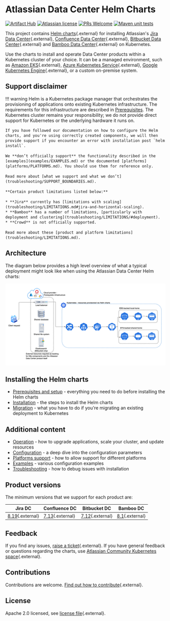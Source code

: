 # Atlassian Data Center Helm Charts

[![Artifact Hub](https://img.shields.io/endpoint?url=https://artifacthub.io/badge/repository/atlassian-data-center)](https://artifacthub.io/packages/search?repo=atlassian-data-center)
[![Atlassian license](https://img.shields.io/badge/license-Apache%202.0-blue.svg?style=flat-square)](https://github.com/atlassian/data-center-helm-charts/blob/main/LICENSE) 
[![PRs Welcome](https://img.shields.io/badge/PRs-welcome-brightgreen.svg?style=flat-square)](https://github.com/atlassian/data-center-helm-charts/blob/main/CONTRIBUTING.md) 
[![Maven unit tests](https://github.com/atlassian/data-center-helm-charts/actions/workflows/maven.yml/badge.svg)](https://github.com/atlassian/data-center-helm-charts/actions/workflows/maven.yml)

This project contains [Helm charts](https://helm.sh/){.external} for installing Atlassian's [Jira Data Center](https://www.atlassian.com/enterprise/data-center/jira){.external}, [Confluence Data Center](https://www.atlassian.com/enterprise/data-center/confluence){.external}, [Bitbucket Data Center](https://www.atlassian.com/enterprise/data-center/bitbucket){.external} and [Bamboo Data Center](https://www.atlassian.com/software/bamboo){.external} on Kubernetes. 

Use the charts to install and operate Data Center products within a Kubernetes cluster of your choice. It can be a managed environment, such as [Amazon EKS](https://aws.amazon.com/eks/){.external}, [Azure Kubernetes Service](https://azure.microsoft.com/en-au/services/kubernetes-service/){.external}, [Google Kubernetes Engine](https://cloud.google.com/kubernetes-engine){.external}, or a custom on-premise system.

## Support disclaimer

!!! warning
    Helm is a Kubernetes package manager that orchestrates the provisioning of applications onto existing Kubernetes infrastructure. The requirements for this infrastructure are described in [Prerequisites](../userguide/PREREQUISITES.md). The Kubernetes cluster remains your responsibility; we do not provide direct support for Kubernetes or the underlying hardware it runs on.

    If you have followed our documentation on how to configure the Helm charts, and you're using correctly created components, we will then provide support if you encounter an error with installation post `helm install`. 

    We **don’t officially support** the functionality described in the [examples](examples/EXAMPLES.md) or the documented [platforms](platforms/PLATFORMS.md). You should use them for reference only.
    
    Read more about [what we support and what we don’t](troubleshooting/SUPPORT_BOUNDARIES.md). 
    
    **Certain product limitations listed below:**

    * **Jira** currently has [limitations with scaling](troubleshooting/LIMITATIONS.md#jira-and-horizontal-scaling).
    * **Bamboo** has a number of limitations, [particularly with deployment and clustering](troubleshooting/LIMITATIONS/#deployment).
    * **Crowd** is not officially supported.
    
    Read more about these [product and platform limitations](troubleshooting/LIMITATIONS.md).

## Architecture

The diagram below provides a high level overview of what a typical deployment might look like when using the Atlassian Data Center Helm charts:

![architecture](assets/images/KubernetesOverview.png "Request routing via Ingress")

## Installing the Helm charts

* [Prerequisites and setup](userguide/PREREQUISITES.md) - everything you need to do before installing the Helm charts
* [Installation](userguide/INSTALLATION.md) - the steps to install the Helm charts
* [Migration](userguide/MIGRATION.md) - what you have to do if you're migrating an existing deployment to Kubernetes

## Additional content

* [Operation](userguide/OPERATION.md) - how to upgrade applications, scale your cluster, and update resources
* [Configuration](userguide/CONFIGURATION.md) - a deep dive into the configuration parameters
* [Platforms support](platforms/PLATFORMS.md) - how to allow support for different platforms
* [Examples](examples/EXAMPLES.md) - various configuration examples
* [Troubleshooting](troubleshooting/TROUBLESHOOTING.md) - how to debug issues with installation


## Product versions
The minimum versions that we support for each product are:

| Jira DC                                                                                                            | Confluence DC                                                                                         | Bitbucket DC                                                                                                                           | Bamboo DC                                                                                        |
|--------------------------------------------------------------------------------------------------------------------|------------------------------------------------------------------------------------------------------|----------------------------------------------------------------------------------------------------------------------------------------|--------------------------------------------------------------------------------------------------|
| [8.19](https://confluence.atlassian.com/jirasoftware/jira-software-8-19-x-release-notes-1082526044.html){.external} | [7.13](https://confluence.atlassian.com/doc/confluence-7-13-release-notes-1044114085.html){.external}  | [7.12](https://confluence.atlassian.com/bitbucketserver/bitbucket-data-center-and-server-7-12-release-notes-1044112744.html){.external} | [8.1](https://confluence.atlassian.com/bamboo/bamboo-8-1-release-notes-1103070461.html){.external}|
      

## Feedback

If you find any issues, [raise a ticket](https://support.atlassian.com/contact/){.external}. If you have general feedback or questions regarding the charts, use [Atlassian Community Kubernetes space](https://community.atlassian.com/t5/Atlassian-Data-Center-on/gh-p/DC_Kubernetes){.external}.
  

## Contributions

Contributions are welcome. [Find out how to contribute](https://github.com/atlassian/data-center-helm-charts/blob/main/CONTRIBUTING.md){.external}. 


## License

Apache 2.0 licensed, see [license file](https://github.com/atlassian/data-center-helm-charts/blob/main/LICENSE){.external}.
